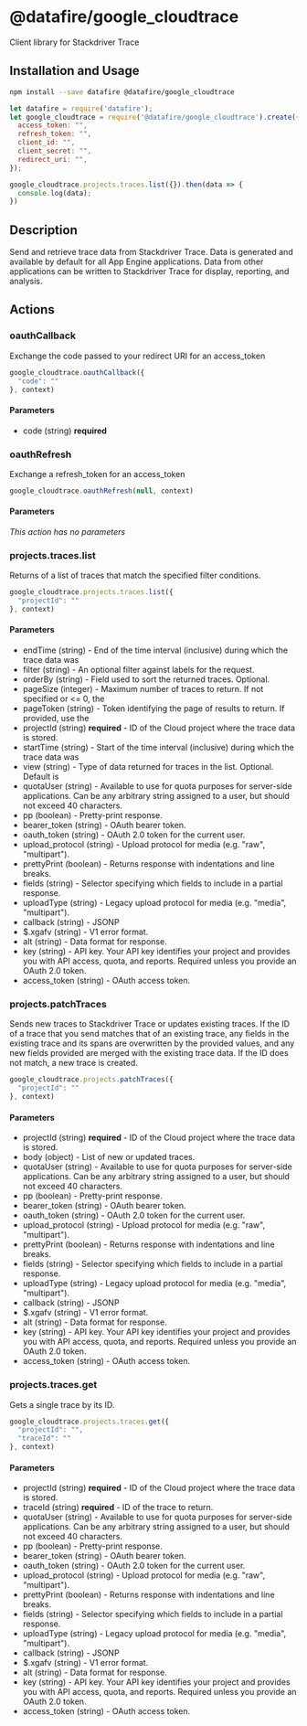 # @datafire/google_cloudtrace

Client library for Stackdriver Trace

## Installation and Usage
```bash
npm install --save datafire @datafire/google_cloudtrace
```

```js
let datafire = require('datafire');
let google_cloudtrace = require('@datafire/google_cloudtrace').create({
  access_token: "",
  refresh_token: "",
  client_id: "",
  client_secret: "",
  redirect_uri: "",
});

google_cloudtrace.projects.traces.list({}).then(data => {
  console.log(data);
})
```

## Description
Send and retrieve trace data from Stackdriver Trace. Data is generated and available by default for all App Engine applications. Data from other applications can be written to Stackdriver Trace for display, reporting, and analysis.


## Actions
### oauthCallback
Exchange the code passed to your redirect URI for an access_token


```js
google_cloudtrace.oauthCallback({
  "code": ""
}, context)
```

#### Parameters
* code (string) **required**

### oauthRefresh
Exchange a refresh_token for an access_token


```js
google_cloudtrace.oauthRefresh(null, context)
```

#### Parameters
*This action has no parameters*

### projects.traces.list
Returns of a list of traces that match the specified filter conditions.


```js
google_cloudtrace.projects.traces.list({
  "projectId": ""
}, context)
```

#### Parameters
* endTime (string) - End of the time interval (inclusive) during which the trace data was
* filter (string) - An optional filter against labels for the request.
* orderBy (string) - Field used to sort the returned traces. Optional.
* pageSize (integer) - Maximum number of traces to return. If not specified or <= 0, the
* pageToken (string) - Token identifying the page of results to return. If provided, use the
* projectId (string) **required** - ID of the Cloud project where the trace data is stored.
* startTime (string) - Start of the time interval (inclusive) during which the trace data was
* view (string) - Type of data returned for traces in the list. Optional. Default is
* quotaUser (string) - Available to use for quota purposes for server-side applications. Can be any arbitrary string assigned to a user, but should not exceed 40 characters.
* pp (boolean) - Pretty-print response.
* bearer_token (string) - OAuth bearer token.
* oauth_token (string) - OAuth 2.0 token for the current user.
* upload_protocol (string) - Upload protocol for media (e.g. "raw", "multipart").
* prettyPrint (boolean) - Returns response with indentations and line breaks.
* fields (string) - Selector specifying which fields to include in a partial response.
* uploadType (string) - Legacy upload protocol for media (e.g. "media", "multipart").
* callback (string) - JSONP
* $.xgafv (string) - V1 error format.
* alt (string) - Data format for response.
* key (string) - API key. Your API key identifies your project and provides you with API access, quota, and reports. Required unless you provide an OAuth 2.0 token.
* access_token (string) - OAuth access token.

### projects.patchTraces
Sends new traces to Stackdriver Trace or updates existing traces. If the ID
of a trace that you send matches that of an existing trace, any fields
in the existing trace and its spans are overwritten by the provided values,
and any new fields provided are merged with the existing trace data. If the
ID does not match, a new trace is created.


```js
google_cloudtrace.projects.patchTraces({
  "projectId": ""
}, context)
```

#### Parameters
* projectId (string) **required** - ID of the Cloud project where the trace data is stored.
* body (object) - List of new or updated traces.
* quotaUser (string) - Available to use for quota purposes for server-side applications. Can be any arbitrary string assigned to a user, but should not exceed 40 characters.
* pp (boolean) - Pretty-print response.
* bearer_token (string) - OAuth bearer token.
* oauth_token (string) - OAuth 2.0 token for the current user.
* upload_protocol (string) - Upload protocol for media (e.g. "raw", "multipart").
* prettyPrint (boolean) - Returns response with indentations and line breaks.
* fields (string) - Selector specifying which fields to include in a partial response.
* uploadType (string) - Legacy upload protocol for media (e.g. "media", "multipart").
* callback (string) - JSONP
* $.xgafv (string) - V1 error format.
* alt (string) - Data format for response.
* key (string) - API key. Your API key identifies your project and provides you with API access, quota, and reports. Required unless you provide an OAuth 2.0 token.
* access_token (string) - OAuth access token.

### projects.traces.get
Gets a single trace by its ID.


```js
google_cloudtrace.projects.traces.get({
  "projectId": "",
  "traceId": ""
}, context)
```

#### Parameters
* projectId (string) **required** - ID of the Cloud project where the trace data is stored.
* traceId (string) **required** - ID of the trace to return.
* quotaUser (string) - Available to use for quota purposes for server-side applications. Can be any arbitrary string assigned to a user, but should not exceed 40 characters.
* pp (boolean) - Pretty-print response.
* bearer_token (string) - OAuth bearer token.
* oauth_token (string) - OAuth 2.0 token for the current user.
* upload_protocol (string) - Upload protocol for media (e.g. "raw", "multipart").
* prettyPrint (boolean) - Returns response with indentations and line breaks.
* fields (string) - Selector specifying which fields to include in a partial response.
* uploadType (string) - Legacy upload protocol for media (e.g. "media", "multipart").
* callback (string) - JSONP
* $.xgafv (string) - V1 error format.
* alt (string) - Data format for response.
* key (string) - API key. Your API key identifies your project and provides you with API access, quota, and reports. Required unless you provide an OAuth 2.0 token.
* access_token (string) - OAuth access token.

